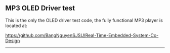 ## MP3 OLED Driver test

This is the only the OLED driver test code, the fully functional MP3 player is located at:

https://github.com/BangNguyenSJSU/Real-Time-Embedded-System-Co-Design

----
